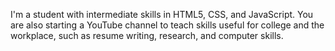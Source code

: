 I'm a student with intermediate skills in HTML5, CSS, and JavaScript. You are also starting a YouTube channel to teach skills useful for college and the workplace, such as resume writing, research, and computer skills.
